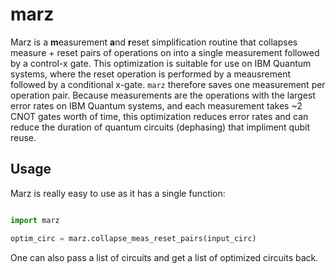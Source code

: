 # marz

Marz is a **m**easurement **a**nd **r**eset simplification routine that collapses measure + reset pairs of operations on into a single measurement followed by a control-x gate.  This optimization is suitable for use on IBM Quantum systems, where the reset operation is performed by a meausrement followed by a conditional x-gate.  `marz` therefore saves one measurement per operation pair.  Because measurements are the operations with the largest error rates on IBM Quantum systems, and each measurement takes ~2 CNOT gates worth of time, this optimization reduces error rates and can reduce the duration of quantum circuits (dephasing) that impliment qubit reuse.


## Usage

Marz is really easy to use as it has a single function:

```python

import marz

optim_circ = marz.collapse_meas_reset_pairs(input_circ)
```

One can also pass a list of circuits and get a list of optimized circuits back.
